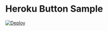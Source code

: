 # Heroku Button Sample

[![Deploy](https://www.herokucdn.com/deploy/button.svg)](https://heroku.com/deploy?template=https://github.com/chescos/phpinfo)
